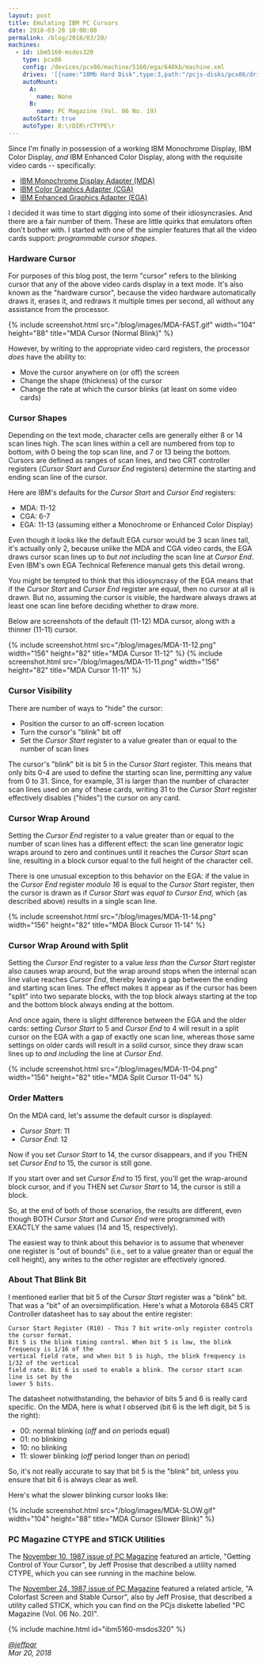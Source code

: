 ```yaml
---
layout: post
title: Emulating IBM PC Cursors
date: 2018-03-20 10:00:00
permalink: /blog/2018/03/20/
machines:
  - id: ibm5160-msdos320
    type: pcx86
    config: /devices/pcx86/machine/5160/ega/640kb/machine.xml
    drives: '[{name:"10Mb Hard Disk",type:3,path:"/pcjs-disks/pcx86/drives/10mb/MSDOS320-C400.json"}]'
    autoMount:
      A:
        name: None
      B:
        name: PC Magazine (Vol. 06 No. 19)
    autoStart: true
    autoType: B:\rDIR\rCTYPE\r 
---
```


Since I'm finally in possession of a working
IBM Monochrome Display, IBM Color Display, *and* IBM Enhanced Color Display,
along with the requisite video cards -- specifically:

- [IBM Monochrome Display Adapter (MDA)](/devices/pcx86/video/ibm/mda/)
- [IBM Color Graphics Adapter (CGA)](/devices/pcx86/video/ibm/cga/)
- [IBM Enhanced Graphics Adapter (EGA)](/devices/pcx86/video/ibm/ega/)

I decided it was time to start digging into some of their idiosyncrasies.
And there are a fair number of them.  These are little quirks that emulators often don't bother with.
I started with one of the simpler features that all the video cards support: *programmable cursor shapes*.

### Hardware Cursor

For purposes of this blog post, the term "cursor" refers to the blinking cursor that any of the above video
cards display in a text mode.  It's also known as the "hardware cursor", because the video hardware automatically
draws it, erases it, and redraws it multiple times per second, all without any assistance from the processor.

{% include screenshot.html src="/blog/images/MDA-FAST.gif" width="104" height="88" title="MDA Cursor (Normal Blink)" %}

However, by writing to the appropriate video card registers, the processor *does* have the ability to:
 
- Move the cursor anywhere on (or off) the screen
- Change the shape (thickness) of the cursor
- Change the rate at which the cursor blinks (at least on some video cards)

### Cursor Shapes

Depending on the text mode, character cells are generally either 8 or 14 scan lines high.  The scan lines within
a cell are numbered from top to bottom, with 0 being the top scan line, and 7 or 13 being the bottom.  Cursors are
defined as ranges of scan lines, and two CRT controller registers (*Cursor Start* and *Cursor End* registers)
determine the starting and ending scan line of the cursor.

Here are IBM's defaults for the *Cursor Start* and *Cursor End* registers:

- MDA: 11-12
- CGA: 6-7
- EGA: 11-13 (assuming either a Monochrome or Enhanced Color Display)

Even though it looks like the default EGA cursor would be 3 scan lines tall, it's actually only 2, because unlike the
MDA and CGA video cards, the EGA draws cursor scan lines up to *but not including* the scan line at *Cursor End*.
Even IBM's own EGA Technical Reference manual gets this detail wrong.

You might be tempted to think that this idiosyncrasy of the EGA means that if the *Cursor Start* and *Cursor End*
register are equal, then no cursor at all is drawn.  But no, assuming the cursor is visible, the hardware always draws
at least one scan line before deciding whether to draw more.

Below are screenshots of the default (11-12) MDA cursor, along with a thinner (11-11) cursor.

{% include screenshot.html src="/blog/images/MDA-11-12.png" width="156" height="82" title="MDA Cursor 11-12" %}
{% include screenshot.html src="/blog/images/MDA-11-11.png" width="156" height="82" title="MDA Cursor 11-11" %}

### Cursor Visibility

There are number of ways to "hide" the cursor:

- Position the cursor to an off-screen location
- Turn the cursor's "blink" bit off
- Set the *Cursor Start* register to a value greater than or equal to the number of scan lines

The cursor's "blink" bit is bit 5 in the *Cursor Start* register.  This means that only bits 0-4 are used to define
the starting scan line, permitting any value from 0 to 31.  Since, for example, 31 is larger than the number of character
scan lines used on any of these cards, writing 31 to the *Cursor Start* register effectively disables ("hides") the cursor
on any card.

### Cursor Wrap Around

Setting the *Cursor End* register to a value greater than or equal to the number of scan lines has a different effect:
the scan line generator logic wraps around to zero and continues until it reaches the *Cursor Start* scan line, resulting
in a block cursor equal to the full height of the character cell.

There is one unusual exception to this behavior on the EGA: if the value in the *Cursor End* register *modulo 16* is equal
to the *Cursor Start* register, then the cursor is drawn as if *Cursor Start* was *equal to* *Cursor End*, which (as described
above) results in a single scan line.

{% include screenshot.html src="/blog/images/MDA-11-14.png" width="156" height="82" title="MDA Block Cursor 11-14" %}

### Cursor Wrap Around with Split

Setting the *Cursor End* register to a value *less than* the *Cursor Start* register also causes wrap around, but the
wrap around stops when the internal scan line value reaches *Cursor End*, thereby leaving a gap between the ending and
starting scan lines.  The effect makes it appear as if the cursor has been "split" into two separate blocks, with the
top block always starting at the top and the bottom block always ending at the bottom.

And once again, there is slight difference between the EGA and the older cards: setting *Cursor Start* to 5 and *Cursor End*
to 4 will result in a split cursor on the EGA with a gap of exactly one scan line, whereas those same settings on older
cards will result in a solid cursor, since they draw scan lines up to *and including* the line at *Cursor End*.

{% include screenshot.html src="/blog/images/MDA-11-04.png" width="156" height="82" title="MDA Split Cursor 11-04" %}

### Order Matters

On the MDA card, let's assume the default cursor is displayed:

- *Cursor Start*: 11
- *Cursor End*: 12

Now if you set *Cursor Start* to 14, the cursor disappears, and if you THEN set *Cursor End* to 15, the cursor
is still gone.

If you start over and set *Cursor End* to 15 first, you'll get the wrap-around block cursor, and if you THEN set
*Cursor Start* to 14, the cursor is still a block.

So, at the end of both of those scenarios, the results are different, even though BOTH *Cursor Start* and *Cursor End*
were programmed with EXACTLY the same values (14 and 15, respectively).

The easiest way to think about this behavior is to assume that whenever one register is "out of bounds" (i.e., set to
a value greater than or equal the cell height), any writes to the *other* register are effectively ignored.

### About That Blink Bit

I mentioned earlier that bit 5 of the *Cursor Start* register was a "blink" bit.  That was a "bit" of an
oversimplification.  Here's what a Motorola 6845 CRT Controller datasheet has to say about the entire register:

    Cursor Start Register (R10) - This 7 bit write-only register controls the cursor format.
    Bit 5 is the blink timing control. When bit 5 is low, the blink frequency is 1/16 of the
    vertical field rate, and when bit 5 is high, the blink frequency is 1/32 of the vertical
    field rate. Bit 6 is used to enable a blink. The cursor start scan line is set by the
    lower 5 bits.

The datasheet notwithstanding, the behavior of bits 5 and 6 is really card specific.  On the MDA, here is what I
observed (bit 6 is the left digit, bit 5 is the right):

- 00: normal blinking (*off* and *on* periods equal)
- 01: no blinking
- 10: no blinking
- 11: slower blinking (*off* period longer than *on* period)

So, it's not really accurate to say that bit 5 is the "blink" bit, unless you ensure that bit 6 is always clear as well.

Here's what the slower blinking cursor looks like:

{% include screenshot.html src="/blog/images/MDA-SLOW.gif" width="104" height="88" title="MDA Cursor (Slower Blink)" %}

### PC Magazine CTYPE and STICK Utilities

The [November 10, 1987 issue of PC Magazine](https://books.google.com/books?id=x1yigTsvZxsC&lpg=PA479&pg=PA463#v=onepage&q&f=false)
featured an article, "Getting Control of Your Cursor", by Jeff Prosise that described a utility named CTYPE, which you can
see running in the machine below.

The [November 24, 1987 issue of PC Magazine](https://books.google.com/books?id=KU7dCBpP7fsC&lpg=PA354&pg=PA349#v=onepage&q&f=false)
featured a related article, "A Colorfast Screen and Stable Cursor", also by Jeff Prosise, that described a utility called STICK,
which you can find on the PCjs diskette labelled "PC Magazine (Vol. 06 No. 20)". 

{% include machine.html id="ibm5160-msdos320" %}

*[@jeffpar](http://twitter.com/jeffpar)*  
*Mar 20, 2018*
